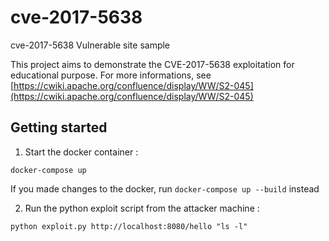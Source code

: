 # cve-2017-5638
cve-2017-5638 Vulnerable site sample

This project aims to demonstrate the CVE-2017-5638 exploitation for educational purpose.
For more informations, see [https://cwiki.apache.org/confluence/display/WW/S2-045](https://cwiki.apache.org/confluence/display/WW/S2-045)

## Getting started

1. Start the docker container :

`docker-compose up`

If you made changes to the docker, run `docker-compose up --build` instead

2. Run the python exploit script from the attacker machine :

`python exploit.py http://localhost:8080/hello "ls -l"`
